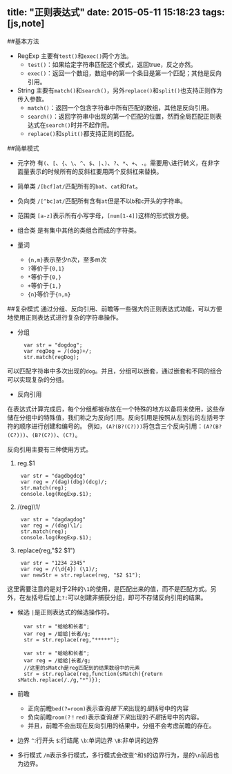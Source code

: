title: "正则表达式"
date: 2015-05-11 15:18:23
tags: [js,note]
---
##基本方法

* RegExp
主要有`test()`和`exec()`两个方法。
    * `test()`：如果给定字符串匹配这个模式，返回true，反之亦然。
    * `exec()`：返回一个数组，数组中的第一个条目是第一个匹配；其他是反向引用。
* String
主要有`match()`和`search()`，另外`replace()`和`split()`也支持正则作为传入参数。
    * `match()`：返回一个包含字符串中所有匹配的数组，其他是反向引用。
    * `search()`：返回字符串中出现的第一个匹配的位置，然而全局匹配正则表达式在`search()`时并不起作用。
    * `replace()`和`split()`都支持正则的匹配。
    
##简单模式
* 元字符
有`(`、`[`、`{`、`\`、`^`、`$`、`|`、`)`、`?`、`*`、`+`、`.`。需要用`\`进行转义，在非字面量表示的时候所有的反斜杠要用两个反斜杠来替换。

* 简单类
`/[bcf]at/`匹配所有的`bat`、`cat`和`fat`。

* 负向类
`/[^bc]at/`匹配所有含有`at`但是不以`b`和`c`开头的字符串。

* 范围类
`[a-z]`表示所有小写字母，`[num[1-4]]`这样的形式很方便。

* 组合类
是有集中其他的类组合而成的字符类。

* 量词
    * `{n,m}`表示至少n次，至多m次
    * `?`等价于`{0,1}`
    * `*`等价于`{0,}`
    * `+`等价于`{1,}`
    * `{n}`等价于`{n,n}`


##复杂模式
通过分组、反向引用、前瞻等一些强大的正则表达式功能，可以方便地使用正则表达式进行复杂的字符串操作。

* 分组
        
        var str = "dogdog";
        var regDog = /(dog)+/;
        str.match(regDog);
可以匹配字符串中多次出现的`dog`。并且，分组可以嵌套，通过嵌套和不同的组合可以实现复杂的分组。

* 反向引用

在表达式计算完成后，每个分组都被存放在一个特殊的地方以备将来使用，这些存储在分组中的特殊值，我们称之为反向引用。反向引用是按照从左到右的左括号字符的顺序进行创建和编号的。
例如，`(A?(B?(C?)))`将包含三个反向引用：`(A?(B?(C?)))`、`(B?(C?))`、`(C?)`。

反向引用主要有三种使用方式。

1. reg.$1
        
        var str = "dagdbgdcg"
        var reg = /(dag)(dbg)(dcg)/;
        str.match(reg);
        console.log(RegExp.$1);
        
2. /(reg)\1/

        var str = "dagdagdog"
        var reg = /(dag)\1/;
        str.match(reg);
        console.log(RegExp.$1);
        
3. replace(reg,"$2 $1")

        var str = "1234 2345"
        var reg = /(\d{4}) (\1)/;
        var newStr = str.replace(reg, "$2 $1");

这里需要注意的是对于2种的`\1`的使用，是匹配出来的值，而不是匹配方式。另外，在左括号后加上`?:`可以创建非捕获分组，即可不存储反向引用的结果。

* 候选
`|`是正则表达式的候选操作符。

        var str = "蛤蛤和长者";
        var reg = /蛤蛤|长者/g;
        str = str.replace(reg,"*****");
        
        var str = "蛤蛤和长者";
        var reg = /蛤蛤|长者/g;
        //这里的sMatch是reg匹配到的结果数组中的元素
        str = str.replace(reg,function(sMatch){return sMatch.replace(/./g,"*")});
        
* 前瞻
    * 正向前瞻`bed(?=room)`表示查询*接下来*出现的*是*括号中的内容
    * 负向前瞻`room(?！red)`表示查询*接下来*出现的*不是*括号中的内容。
    * 并且，前瞻不会出现在反向引用的结果中，分组不会考虑前瞻的存在。

* 边界
    `^`:行开头
    `$`:行结尾
    `\b`:单词边界
    `\B`:非单词的边界

* 多行模式
`/m`表示多行模式，多行模式会改变`^`和`$`的边界行为，是的`\n`前后也为边界。

    
